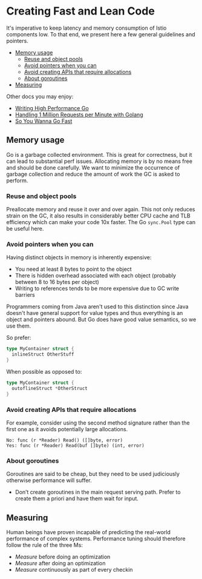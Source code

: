 # Creating Fast and Lean Code

It's imperative to keep latency and memory consumption of Istio components low.
To that end, we present here a few general guidelines and pointers.

- [Memory usage](#memory-usage)
  - [Reuse and object pools](#reuse-and-object-pools)
  - [Avoid pointers when you can](#avoid-pointers-when-you-can)
  - [Avoid creating APIs that require allocations](#avoid-creating-apis-that-require-allocations)
  - [About goroutines](#about-goroutines)
- [Measuring](#measuring)

Other docs you may enjoy:

  - [Writing High Performance Go](http://go-talks.appspot.com/github.com/davecheney/presentations/writing-high-performance-go.slide#1)
  - [Handling 1 Million Requests per Minute with Golang](http://marcio.io/2015/07/handling-1-million-requests-per-minute-with-golang)
  - [So You Wanna Go Fast](http://bravenewgeek.com/so-you-wanna-go-fast/)

## Memory usage

Go is a garbage collected environment. This is great for correctness, but it can lead to substantial perf
issues. Allocating memory is by no means free and should be done carefully. We want to minimize the
occurrence of garbage collection and reduce the amount of work the GC is asked to perform.

### Reuse and object pools

Preallocate memory and reuse it over and over again. This not only reduces strain on the GC, it also results
in considerably better CPU cache and TLB efficiency which can make your code 10x faster. The Go
`sync.Pool` type can be useful here.

### Avoid pointers when you can

Having distinct objects in memory is inherently expensive:

- You need at least 8 bytes to point to the object
- There is hidden overhead associated with each object (probably between 8 to 16 bytes per object)
- Writing to references tends to be more expensive due to GC write barriers

Programmers coming from Java aren't used to this distinction since Java doesn't have
general support for value types and thus everything is an object and pointers
abound. But Go does have good value semantics, so we use them.

So prefer:

```go
type MyContainer struct {
  inlineStruct OtherStuff
}
```

When possible as opposed to:

```go
type MyContainer struct {
  outoflineStruct *OtherStruct
}
```

### Avoid creating APIs that require allocations

For example, consider using the second method signature rather than the first one as it avoids potentially large allocations.

```
No: func (r *Reader) Read() ([]byte, error)
Yes: func (r *Reader) Read(buf []byte) (int, error)
```

### About goroutines

Goroutines are said to be cheap, but they need to be used judiciously otherwise performance will suffer.

- Don’t create goroutines in the main request serving path. Prefer to create them a priori and have them wait for input.

## Measuring

Human beings have proven incapable of predicting the real-world performance of complex systems. Performance tuning should therefore follow the rule of the three Ms:

- *Measure* before doing an optimization
- *Measure* after doing an optimization
- *Measure* continuously as part of every checkin

